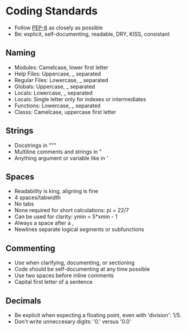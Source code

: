 Coding Standards
========

* Follow [PEP-8](http://legacy.python.org/dev/peps/pep-0008/) as closely as possible
* Be: explicit, self-documenting, readable, DRY, KISS, consistant

Naming
--------

* Modules: Camelcase, lower first letter
* Help Files: Uppercase, _ separated
* Regular Files: Lowercase, _ separated
* Globals: Uppercase, _ separated
* Locals: Lowercase, _ separated
* Locals: Single letter only for indexes or intermediates
* Functions: Lowercase, _ separated
* Classs: Camelcase, uppercase first letter

Strings
--------

* Docstrings in """
* Multiline comments and strings in "
* Anything argument or variable like in '

Spaces
--------

* Readability is king, aligning is fine
* 4 spaces/tabwidth
* No tabs
* None required for short calculations: pi = 22/7
* Can be used for clarity: ymin = 5*xmin - 1
* Always a space after a ,
* Newlines separate logical segments or subfunctions

Commenting
--------

* Use when clarifying, documenting, or sectioning
* Code should be self-documenting at any time possible
* Use two spaces before inline comments
* Capital first letter of a sentence

Decimals
--------

* Be explicit when expecting a floating point, even with 'division': 1/5.
* Don't write unneccesary digits: '0.' versus '0.0'

